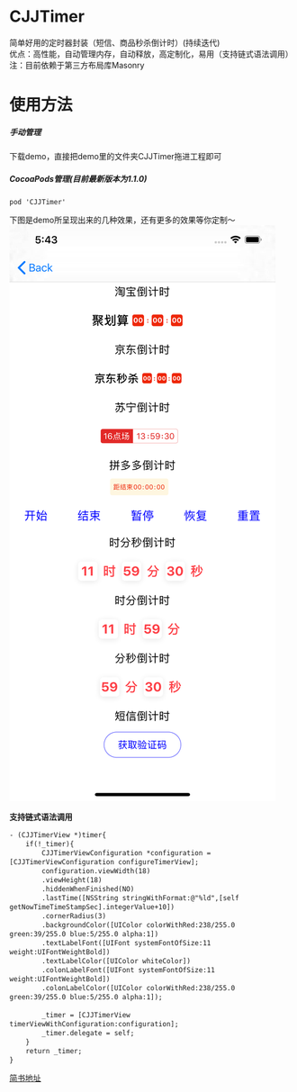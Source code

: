 # CJJTimer
简单好用的定时器封装（短信、商品秒杀倒计时）(持续迭代)  
优点：高性能，自动管理内存，自动释放，高定制化，易用（支持链式语法调用）  
注：目前依赖于第三方布局库Masonry

# 使用方法
##### 手动管理
下载demo，直接把demo里的文件夹CJJTimer拖进工程即可

##### CocoaPods管理(目前最新版本为1.1.0)
```
pod 'CJJTimer'
```

下图是demo所呈现出来的几种效果，还有更多的效果等你定制～  
![定时器效果](https://github.com/JimmyCJJ/CJJTimer/blob/master/Example/CJJTimer/Demo/Resource/demo.png)

**支持链式语法调用**
```
- (CJJTimerView *)timer{
    if(!_timer){
        CJJTimerViewConfiguration *configuration = [CJJTimerViewConfiguration configureTimerView];
        configuration.viewWidth(18)
        .viewHeight(18)
        .hiddenWhenFinished(NO)
        .lastTime([NSString stringWithFormat:@"%ld",[self getNowTimeTimeStampSec].integerValue+10])
        .cornerRadius(3)
        .backgroundColor([UIColor colorWithRed:238/255.0 green:39/255.0 blue:5/255.0 alpha:1])
        .textLabelFont([UIFont systemFontOfSize:11 weight:UIFontWeightBold])
        .textLabelColor([UIColor whiteColor])
        .colonLabelFont([UIFont systemFontOfSize:11 weight:UIFontWeightBold])
        .colonLabelColor([UIColor colorWithRed:238/255.0 green:39/255.0 blue:5/255.0 alpha:1]);

        _timer = [CJJTimerView timerViewWithConfiguration:configuration];
        _timer.delegate = self;
    }
    return _timer;
}
```

[简书地址](https://www.jianshu.com/p/38a1f6329820)
